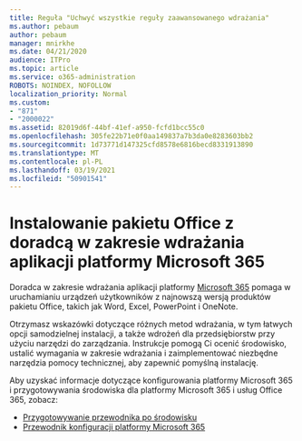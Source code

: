 ```yaml
---
title: Reguła "Uchwyć wszystkie reguły zaawansowanego wdrażania"
ms.author: pebaum
author: pebaum
manager: mnirkhe
ms.date: 04/21/2020
audience: ITPro
ms.topic: article
ms.service: o365-administration
ROBOTS: NOINDEX, NOFOLLOW
localization_priority: Normal
ms.custom:
- "871"
- "2000022"
ms.assetid: 82019d6f-44bf-41ef-a950-fcfd1bcc55c0
ms.openlocfilehash: 305fe22b71e0f0aa149837a7b3da0e8283603bb2
ms.sourcegitcommit: 1d73771d147325cfd8578e6816becd8331913890
ms.translationtype: MT
ms.contentlocale: pl-PL
ms.lasthandoff: 03/19/2021
ms.locfileid: "50901541"
---
```

# <a name="install-office-with-the-microsoft-365-apps-deployment-advisor"></a>Instalowanie pakietu Office z doradcą w zakresie wdrażania aplikacji platformy Microsoft 365

Doradca w zakresie wdrażania aplikacji platformy [Microsoft 365](https://admin.microsoft.com/adminportal/home) pomaga w uruchamianiu urządzeń użytkowników z najnowszą wersją produktów pakietu Office, takich jak Word, Excel, PowerPoint i OneNote.

Otrzymasz wskazówki dotyczące różnych metod wdrażania, w tym łatwych opcji samodzielnej instalacji, a także wdrożeń dla przedsiębiorstw przy użyciu narzędzi do zarządzania. Instrukcje pomogą Ci ocenić środowisko, ustalić wymagania w zakresie wdrażania i zaimplementować niezbędne narzędzia pomocy technicznej, aby zapewnić pomyślną instalację.

Aby uzyskać informacje dotyczące konfigurowania platformy Microsoft 365 i przygotowywania środowiska dla platformy Microsoft 365 i usług Office 365, zobacz:

- [Przygotowywanie przewodnika po środowisku](https://go.microsoft.com/fwlink/?linkid=2005213)
- [Przewodnik konfiguracji platformy Microsoft 365](https://go.microsoft.com/fwlink/?linkid=2072646)
